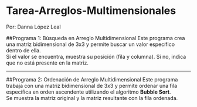 # Tarea-Arreglos-Multimensionales

Por: Danna López Leal

##Programa 1: Búsqueda en Arreglo Multidimensional
Este programa crea una matriz bidimensional de 3x3 y permite buscar un valor específico dentro de ella.  
Si el valor se encuentra, muestra su posición (fila y columna). Si no, indica que no está presente en la matriz.

---

##Programa 2: Ordenación de Arreglo Multidimensional
Este programa trabaja con una matriz bidimensional de 3x3 y permite ordenar una fila específica en orden ascendente utilizando el algoritmo **Bubble Sort**.  
Se muestra la matriz original y la matriz resultante con la fila ordenada.
